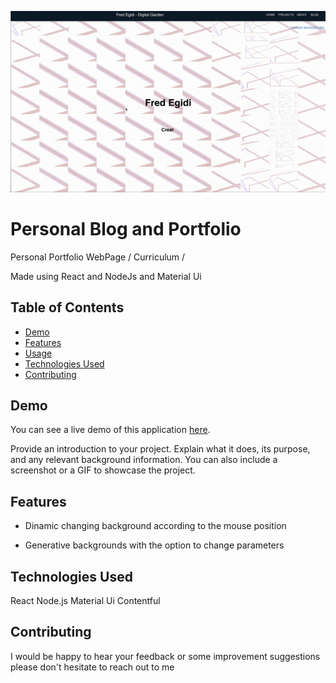 

![App Screenshot](./src/assets/preview.gif)

# Personal Blog and Portfolio

Personal Portfolio WebPage / Curriculum / 

Made using React and NodeJs and Material Ui

## Table of Contents

- [Demo](#demo)
- [Features](#features)
- [Usage](#usage)
- [Technologies Used](#technologies-used)
- [Contributing](#contributing)


## Demo


You can see a live demo of this application [here](https://blogandportfolio.netlify.app/).


Provide an introduction to your project. Explain what it does, its purpose, and any relevant background information. You can also include a screenshot or a GIF to showcase the project.

## Features

- Dinamic changing background according to the mouse position

- Generative backgrounds with the option to change parameters
  

## Technologies Used
React
Node.js
Material Ui
Contentful


## Contributing

I would be happy to hear your feedback or some improvement suggestions please  don't hesitate to reach out to me